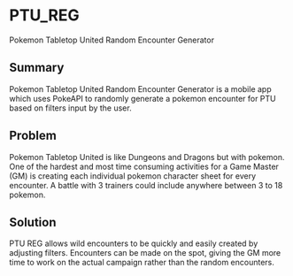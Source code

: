 # PTU_REG
Pokemon Tabletop United Random Encounter Generator

## Summary
Pokemon Tabletop United Random Encounter Generator is a mobile app which uses PokeAPI to randomly generate a pokemon encounter for PTU based on filters input by the user.

## Problem
Pokemon Tabletop United is like Dungeons and Dragons but with pokemon. One of the hardest and most time consuming activities for a Game Master (GM) is creating each individual pokemon character sheet for every encounter. A battle with 3 trainers could include anywhere between 3 to 18 pokemon.

## Solution
PTU REG allows wild encounters to be quickly and easily created by adjusting filters. Encounters can be made on the spot, giving the GM more time to work on the actual campaign rather than the random encounters.
